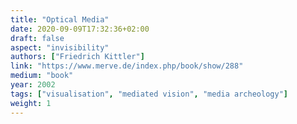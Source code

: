 ```yaml
---
title: "Optical Media"
date: 2020-09-09T17:32:36+02:00
draft: false
aspect: "invisibility"
authors: ["Friedrich Kittler"]
link: "https://www.merve.de/index.php/book/show/288"
medium: "book"
year: 2002
tags: ["visualisation", "mediated vision", "media archeology"]
weight: 1
---
```


